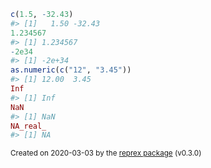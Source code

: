 ``` r
c(1.5, -32.43)
#> [1]   1.50 -32.43
1.234567
#> [1] 1.234567
-2e34
#> [1] -2e+34
as.numeric(c("12", "3.45"))
#> [1] 12.00  3.45
Inf
#> [1] Inf
NaN
#> [1] NaN
NA_real_
#> [1] NA
```

<sup>Created on 2020-03-03 by the [reprex package](https://reprex.tidyverse.org) (v0.3.0)</sup>
